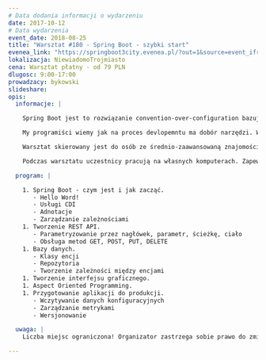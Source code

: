 ```yaml
---
# Data dodania informacji o wydarzeniu
date: 2017-10-12
# Data wydarzenia
event_date: 2018-08-25
title: "Warsztat #180 - Spring Boot - szybki start"
evenea_link: "https://springboot3city.evenea.pl/?out=1&source=event_iframe"
lokalizacja: NiewiadomoTrojmiasto
cena: Warsztat płatny - od 79 PLN
dlugosc: 9:00-17:00
prowadzacy: bykowski
slideshare:
opis:
  informacje: |

    Spring Boot jest to rozwiązanie convention-over-configuration bazujące na Springu. Główne korzyści jakie dostarcza nam Spring Boot to: Łatwość uruchomienia – paczka Spring Boot posiada wbudowany serwer i inne niezbędne komponenty, które są potrzebne do uruchomienia aplikacji. Automatyczna konfiguracja – do uruchomienia zasadniczej aplikacji nie jest wymagana żadna dodatkowa konfiguracja. Dodanie własnej jest opcjonalna dla osiągnięcia innych/nowych korzyści. Szybkość – tworzenie aplikacji z wykorzystaniem Spring Boot jest uproszczone co przekłada się szybszy i łatwiejszy proces developmentu.

    My programiści wiemy jak na proces devlopemntu ma dobór narzędzi. Wybierając rozwiązania production ready skracamy czas developmentu i minimalizujemy  ryzyko błędu. Spring Boot - szybki start to warsztat dla osób chcących szybko zbudować aplikacje internetową napisaną w języku Java. Minimum konfiguracji, sprawny proces tworzenia.

    Warsztat skierowany jest do osób ze średnio-zaawansowaną znajomością języka Java.

    Podczas warsztatu uczestnicy pracują na własnych komputerach. Zapewniamy lunch dla uczestników w formie zupa + kanapka oraz nielimitowany serwis kawowy. Istnieje możliwość zamówienia lunchu w wersji mięsnej lub wegeteriańskiej.

  program: |

    1. Spring Boot - czym jest i jak zacząć.
       - Hello Word!
       - Usługi CDI
       - Adnotacje
       - Zarządzanie zależnościami
    1. Tworzenie REST API.
       - Parametryzowanie przez nagłówek, parametr, ścieżkę, ciało
       - Obsługa metod GET, POST, PUT, DELETE
    1. Bazy danych.
       - Klasy encji
       - Repozytoria
       - Tworzenie zależności między encjami
    1. Tworzenie interfejsu graficznego.
    1. Aspect Oriented Programming.
    1. Przygotowanie aplikacji do produkcji.
       - Wczytywanie danych konfiguracyjnych
       - Zarządzanie metrykami
       - Wersjonowanie

  uwaga: |
    Liczba miejsc ograniczona! Organizator zastrzega sobie prawo do zmiany lokalizacji wydarzenia oraz jego odwołania w przypadku niezgłoszenia się minimalnej liczby uczestników.

---
```

